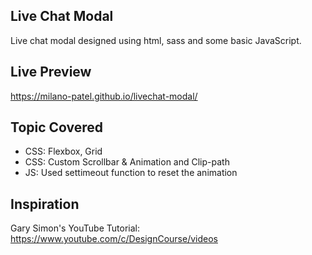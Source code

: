 ## Live Chat Modal

Live chat modal designed using html, sass and some basic JavaScript.

## Live Preview

https://milano-patel.github.io/livechat-modal/

## Topic Covered

- CSS: Flexbox, Grid
- CSS: Custom Scrollbar & Animation and Clip-path
- JS: Used settimeout function to reset the animation

## Inspiration

Gary Simon's YouTube Tutorial: https://www.youtube.com/c/DesignCourse/videos
